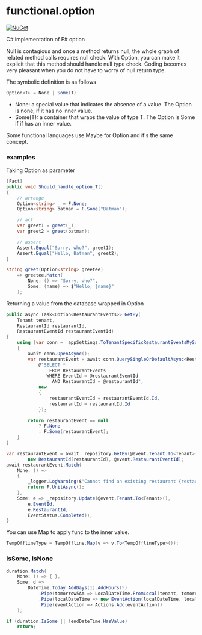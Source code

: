# functional.option

[![NuGet](https://buildstats.info/nuget/functional.option)](https://www.nuget.org/packages/functional.option/)

C# implementation of F# option

Null is contagious and once a method returns null, the whole graph of related method calls requires null check. 
With Option<T>, you can make it explicit that this method should handle null type check. Coding becomes very pleasant when you do not have to worry of null return type.

The symbolic definition is as follows

```csharp
Option<T> = None | Some(T)
```

* None: a special value that indicates the absence of a value. The Option is none, if it has no inner value.
* Some(T): a container that wraps the value of type T. The Option is Some if if has an inner value.

Some functional languages use Maybe for Option and it's the same concept.

### examples

Taking Option as parameter

```csharp
[Fact]
public void Should_handle_option_T()
{
    // arrange
    Option<string> _ = F.None;
    Option<string> batman = F.Some("Batman");

    // act
    var greet1 = greet(_);
    var greet2 = greet(batman);

    // assert
    Assert.Equal("Sorry, who?", greet1);
    Assert.Equal("Hello, Batman", greet2);
}

string greet(Option<string> greetee)
    => greetee.Match(
        None: () => "Sorry, who?",
        Some: (name) => $"Hello, {name}"
    );

```

Returning a value from the database wrapped in Option

```csharp
public async Task<Option<RestaurantEvents>> GetBy(
    Tenant tenant,
    RestaurantId restaurantId,
    RestaurantEventId restaurantEventId)
{
    using (var conn = _appSettings.ToTenantSpecificRestaurantEventsMySqlConnection(tenant))
    {
        await conn.OpenAsync();
        var restaurantEvent = await conn.QuerySingleOrDefaultAsync<RestaurantEvents>(
            @"SELECT *
                FROM RestaurantEvents
               WHERE EventId = @restaurantEventId
                 AND RestaurantId = @restaurantId",
            new
            {
                restaurantEventId = restaurantEventId.Id,
                restaurantId = restaurantId.Id
            });

        return restaurantEvent == null
            ? F.None
            : F.Some(restaurantEvent);
    }
}

var restaurantEvent = await _repository.GetBy(@event.Tenant.To<Tenant>(), 
        new RestaurantId(restaurantId), @event.RestaurantEventId);
await restaurantEvent.Match(
    None: () =>
    {
        _logger.LogWarning($"Cannot find an existing restaurant {restaurantId} for restaurant event {@event.RestaurantEventId}");
        return F.UnitAsync();
    },
    Some: e => _repository.Update(@event.Tenant.To<Tenant>(),
        e.EventId,
        e.RestaurantId,
        EventStatus.Completed));
}

```

You can use Map to apply func to the inner value.

```csharp
TempOfflineType = TempOffline.Map(v => v.To<TempOfflineType>());
```

### IsSome, IsNone

```csharp
duration.Match(
    None: () => { },
    Some: d =>
        DateTime.Today.AddDays(1).AddHours(5)
            .Pipe(tomorrow5Am => LocalDateTime.FromLocal(tenant, tomorrow5Am))
            .Pipe(localDateTime => new EventAction(localDateTime, localDateTime.ToUtc(), ActionType.BringOnline))
            .Pipe(eventAction => Actions.Add(eventAction))
    );

if (duration.IsSome || !endDateTime.HasValue)
    return;

```
